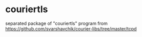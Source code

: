 # couriertls
separated package of "couriertls" program from https://github.com/svarshavchik/courier-libs/tree/master/tcpd
